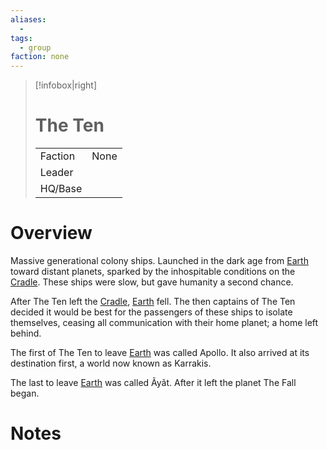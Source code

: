 ```yaml
---
aliases:
  -
tags:
  - group
faction: none
---
```

> [!infobox|right] 
> # The Ten
> | | |
> | ---- | ---- |
> | Faction | None |
> | Leader |  |
> | HQ/Base | |


# Overview
Massive generational colony ships. Launched in the dark age from [Earth](Cradle.md) toward distant planets, sparked by the inhospitable conditions on the [Cradle](Cradle.md). These ships were slow, but gave humanity a second chance.

After The Ten left the [Cradle](Cradle.md), [Earth](Cradle.md) fell. The then captains of The Ten decided it would be best for the passengers of these ships to isolate themselves, ceasing all communication with their home planet; a home left behind.

The first of The Ten to leave [Earth](Cradle.md) was called Apollo. It also arrived at its destination first, a world now known as Karrakis.

The last to leave [Earth](Cradle.md) was called Ãyãt. After it left the planet The Fall began.

# Notes